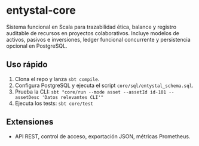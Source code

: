 # entystal-core

Sistema funcional en Scala para trazabilidad ética, balance y registro auditable de recursos en proyectos colaborativos.
Incluye modelos de activos, pasivos e inversiones, ledger funcional concurrente y persistencia opcional en PostgreSQL.

## Uso rápido
1. Clona el repo y lanza `sbt compile`.
2. Configura PostgreSQL y ejecuta el script `core/sql/entystal_schema.sql`.
3. Prueba la CLI:
   `sbt "core/run --mode asset --assetId id-101 --assetDesc 'Datos relevantes CLI'"`
4. Ejecuta los tests:
   `sbt core/test`

## Extensiones
- API REST, control de acceso, exportación JSON, métricas Prometheus.